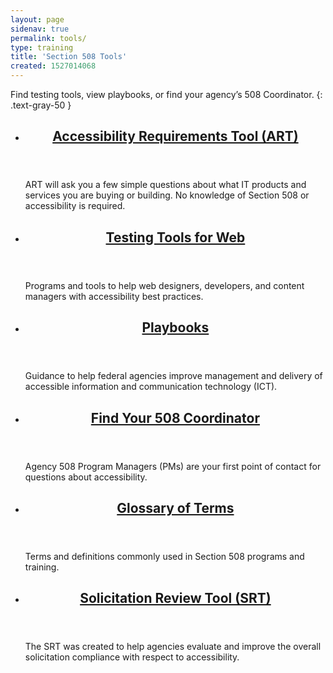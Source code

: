 ```yaml
---
layout: page
sidenav: true
permalink: tools/
type: training
title: 'Section 508 Tools'
created: 1527014068
---
```


Find testing tools, view playbooks, or find your agency’s 508 Coordinator.
{: .text-gray-50 }

<section class="usa-section">
<ul class="usa-card-group">
  <li class="tablet:grid-col-4 usa-card">
    <div class="usa-card__container radius-md">
      <header class="usa-card__header">
        <h2 class="usa-card__heading font-family-sans"><a href="{{site.baseurl}}/art">Accessibility Requirements Tool (ART)</a></h2>
      </header>
      <div class="usa-card__body">
        <p>ART will ask you a few simple questions about what IT products and services you are buying or building. No knowledge of Section 508 or accessibility is required.</p>  
      </div>
    </div>
  </li>
  <li class="tablet:grid-col-4 usa-card">
    <div class="usa-card__container radius-md">
      <header class="usa-card__header">
        <h2 class="usa-card__heading font-family-sans"><a href="{{site.baseurl}}/test/web-software">Testing Tools for Web</a></h2>
      </header>
      <div class="usa-card__body">
        <p>Programs and tools to help web designers, developers, and content managers with accessibility best practices.</p>
      </div>
    </div>
  </li>
  <li class="tablet:grid-col-4 usa-card">
    <div class="usa-card__container radius-md">
      <header class="usa-card__header">
        <h2 class="usa-card__heading font-family-sans"><a href="{{site.baseurl}}/tools/playbooks">Playbooks</a></h2>
      </header>
      <div class="usa-card__body">
        <p>Guidance to help federal agencies improve management and delivery of accessible information and communication technology (ICT).</p>
      </div>
    </div>
  </li>
</ul>

<ul class="usa-card-group">
  <li class="tablet:grid-col-4 usa-card">
    <div class="usa-card__container radius-md">
      <header class="usa-card__header">
        <h2 class="usa-card__heading font-family-sans"><a href="{{site.baseurl}}/tools/coordinator-listing">Find Your 508 Coordinator</a></h2>
      </header>
      <div class="usa-card__body">
        <p>Agency 508 Program Managers (PMs) are your first point of contact for questions about accessibility.</p>  
      </div>
    </div>
  </li>
  <li class="tablet:grid-col-4 usa-card">
    <div class="usa-card__container radius-md">
      <header class="usa-card__header">
        <h2 class="usa-card__heading font-family-sans"><a href="{{site.baseurl}}/content/glossary">Glossary of Terms</a></h2>
      </header>
      <div class="usa-card__body">
        <p>Terms and definitions commonly used in Section 508 programs and training.</p>
      </div>
    </div>
  </li>
  <li class="tablet:grid-col-4 usa-card">
    <div class="usa-card__container radius-md">
      <header class="usa-card__header">
        <h2 class="usa-card__heading font-family-sans"><a href="{{site.baseurl}}/buy/solicitation-review-tool">Solicitation Review Tool (SRT)</a></h2>
      </header>
      <div class="usa-card__body">
        <p>The SRT was created to help agencies evaluate and improve the overall solicitation compliance with respect to accessibility.</p>
      </div>
    </div>
  </li>
</ul>
</section>
